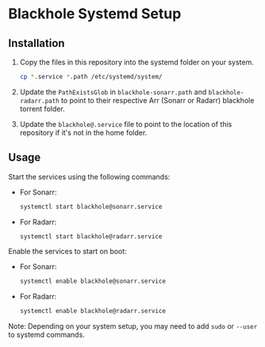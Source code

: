 # Blackhole Systemd Setup

## Installation

1. Copy the files in this repository into the systemd folder on your system.

    ```bash
    cp *.service *.path /etc/systemd/system/
    ```

2. Update the `PathExistsGlob` in `blackhole-sonarr.path` and `blackhole-radarr.path` to point to their respective Arr (Sonarr or Radarr) blackhole torrent folder.

3. Update the `blackhole@.service` file to point to the location of this repository if it's not in the home folder.

## Usage

Start the services using the following commands:

- For Sonarr:

    ```bash
    systemctl start blackhole@sonarr.service
    ```

- For Radarr:

    ```bash
    systemctl start blackhole@radarr.service
    ```

Enable the services to start on boot:

- For Sonarr:

    ```bash
    systemctl enable blackhole@sonarr.service
    ```

- For Radarr:

    ```bash
    systemctl enable blackhole@radarr.service
    ```

Note: Depending on your system setup, you may need to add `sudo` or `--user` to systemd commands.